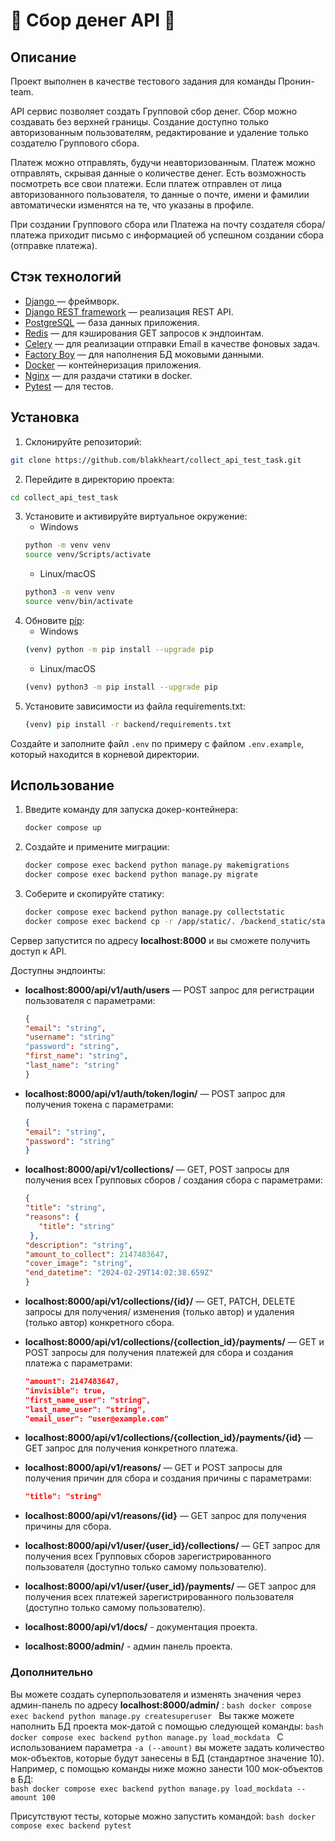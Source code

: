 
# 💸 Сбор денег API 💸

## Описание

Проект выполнен в качестве тестового задания для команды Пронин-team.

API сервис позволяет создать Групповой сбор денег. Сбор можно создавать без верхней границы. Создание доступно только авторизованным пользователям, редактирование и удаление только создателю Группового сбора.

Платеж можно отправлять, будучи неавторизованным. Платеж можно отправлять, скрывая данные о количестве денег. Есть возможность посмотреть все свои платежи. Если платеж отправлен от лица авторизованного пользователя, то данные о почте, имени и фамилии автоматически изменятся на те, что указаны в профиле.

При создании Группового сбора или Платежа на почту создателя сбора/платежа приходит письмо с информацией об успешном создании сбора (отправке платежа).

## Стэк технологий

- [Django ](https://www.djangoproject.com/) — фреймворк.
- [Django REST framework](https://www.django-rest-framework.org/) — реализация REST API.
- [PostgreSQL](https://www.postgresql.org/) — база данных приложения.
- [Redis](https://redis.io/)  — для кэширования GET запросов к эндпоинтам.
- [Celery](https://docs.celeryq.dev/en/stable/) — для реализации отправки Email в качестве фоновых задач.
- [Factory Boy](https://factoryboy.readthedocs.io/en/stable/) — для наполнения БД моковыми данными.
- [Docker](https://www.docker.com/) — контейнеризация приложения.
- [Nginx](https://www.nginx.com/)  — для раздачи статики в docker.
- [Pytest](https://docs.pytest.org/en/8.0.x/) — для тестов.

## Установка

1. Склонируйте репозиторий:
```bash
git clone https://github.com/blakkheart/collect_api_test_task.git
```
2. Перейдите в директорию проекта:
```bash
cd collect_api_test_task
```
3. Установите и активируйте виртуальное окружение:
   - Windows
   ```bash
   python -m venv venv
   source venv/Scripts/activate
   ```
   - Linux/macOS
   ```bash
   python3 -m venv venv
   source venv/bin/activate
   ```
4. Обновите [pip](https://pip.pypa.io/en/stable/):
   - Windows
   ```bash
   (venv) python -m pip install --upgrade pip
   ```
   - Linux/macOS
   ```bash
   (venv) python3 -m pip install --upgrade pip
   ```
5. Установите зависимости из файла requirements.txt:
   ```bash
   (venv) pip install -r backend/requirements.txt
   ```
Создайте и заполните файл `.env` по примеру с файлом `.env.example`, который находится в корневой директории.



## Использование  

1. Введите команду для запуска докер-контейнера:
	```bash
	docker compose up
	```
2. Создайте и примените миграции: 
	```bash
	docker compose exec backend python manage.py makemigrations
	docker compose exec backend python manage.py migrate
	```
4. Соберите и скопируйте статику:
	```bash
	docker compose exec backend python manage.py collectstatic
	docker compose exec backend cp -r /app/static/. /backend_static/static
	```
Cервер запустится по адресу **localhost:8000** и вы сможете получить доступ к API.

Доступны эндпоинты:
 - **localhost:8000/api/v1/auth/users**   —   POST запрос для регистрации пользователя c параметрами:
	 ```json
	 {
	 "email": "string",
	 "username": "string"
	 "password": "string",
	 "first_name": "string",
	 "last_name": "string"
	 }
	 ```
  - **localhost:8000/api/v1/auth/token/login/**   —   POST запрос для получения токена c параметрами:
	  ```json
	  {
	 "email": "string",
	 "password": "string"
	 }
	  ```
- **localhost:8000/api/v1/collections/**   —   GET, POST запросы для получения всех Групповых сборов / создания сбора с параметрами:
	 ```json
	{
	"title": "string",
	"reasons": {
	    "title": "string"
	  },
	"description": "string",
	"amount_to_collect": 2147483647,
	"cover_image": "string",
	"end_datetime": "2024-02-29T14:02:38.659Z"
	}
	```
 - **localhost:8000/api/v1/collections/{id}/**   — GET, PATCH, DELETE запросы для получения/ изменения (только автор) и удаления (только автор) конкретного сбора.
 -  **localhost:8000/api/v1/collections/{collection_id}/payments/**   — GET и POST запросы для получения платежей для сбора и создания платежа с параметрами:
	  ```json
      "amount": 2147483647,
      "invisible": true,
      "first_name_user": "string",
      "last_name_user": "string",
      "email_user": "user@example.com"
	  ```
-  **localhost:8000/api/v1/collections/{collection_id}/payments/{id}**   — GET запрос для получения конкретного платежа.
 -  **localhost:8000/api/v1/reasons/**   — GET и POST запросы для получения причин для сбора и создания причины с параметрами:
	  ```json
      "title": "string"
	  ```
 -  **localhost:8000/api/v1/reasons/{id}**   — GET запрос для получения причины для сбора.
 - **localhost:8000/api/v1/user/{user_id}/collections/**   — GET запрос для получения всех Групповых сборов зарегистрированного пользователя (доступно только самому пользователю).

- **localhost:8000/api/v1/user/{user_id}/payments/**   — GET запрос для получения всех платежей зарегистрированного пользователя (доступно только самому пользователю).
 - **localhost:8000/api/v1/docs/** - документация проекта.
- **localhost:8000/admin/** - админ панель проекта.

### Дополнительно
Вы можете создать суперпользователя и изменять значения через админ-панель по адресу **localhost:8000/admin/** :
``bash
docker compose exec backend python manage.py createsuperuser
``
Вы также можете наполнить БД проекта мок-датой с помощью следующей команды:
``bash
docker compose exec backend python manage.py load_mockdata
``
С использованием параметра `-a (--amount)` вы можете задать количество мок-объектов, которые будут занесены в БД (стандартное значение 10).
Например, с помощью команды ниже можно занести 100 мок-объектов в БД:	
``bash
docker compose exec backend python manage.py load_mockdata --amount 100
``

Присутствуют тесты, которые можно запустить командой: 
``bash
docker compose exec backend pytest
``